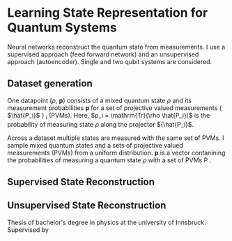 # Learning State Representation for Quantum Systems



Neural networks reconstruct the quantum state from measurements. I use a supervised approach (feed forward network) and an unsupervised approach (autoencoder). Single and two qubit systems are considered.

## Dataset generation
One datapoint 
($\rho$, $\mathbf{p}$)
consists of a mixed quantum state 
$\rho$ 
and its measurement probabilities 
$\mathbf{p}$
for a set of projective valued measurements 
{
$\hat{P_i}$
}
${}_i$
(PVMs).
Here, 
$p_i = \mathrm{Tr}(\rho \hat{P_i})$
is the probability of measuring state $\rho$ along the projector ${\hat{P_i}$.

Across a dataset multiple states are measured with the same set of PVMs.
I sample mixed quantum states and a sets of projective valued measurements (PVMs) from a uniform distribution. $\mathbf{p}$ is a vector contanining the probabilities of measuring a quantum state $\rho$ with a set of PVMs P . 

## Supervised State Reconstruction

## Unsupervised State Reconstruction

Thesis of bachelor's degree in physics at the university of Innsbruck.
Supervised by 
